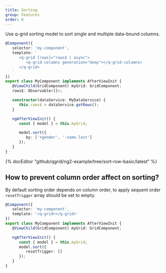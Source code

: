 ```yaml
---
title: Sorting
group: Features
order: 6
---
```


Use q-grid sorting model to sort single and multiple data-bound columns.

```typescript
@Component({
   selector: 'my-component',
   template: `
      <q-grid [rows]="rows$ | async">
         <q-grid-columns generation="deep"></q-grid-columns>
      </q-grid>
   `
})
export class MyComponent implements AfterViewInit {
   @ViewChild(GridComponent) myGrid: GridComponent;   
   rows$: Observable<[]>;

   constructor(dataService: MyDataService) {
      this.rows$ = dataService.getRows();
   }

   ngAfterViewInit() {
      const { model } = this.myGrid;

      model.sort({ 
         by: ['+gender', '-name.last']
      });
   }
}
```

{% docEditor "github/qgrid/ng2-example/tree/sort-row-basic/latest" %}

## How to prevent column order affect on sorting?

By default sorting order depends on column order, to apply sequent order `resetTrigger` array should be set to empty.

```typescript
@Component({
   selector: 'my-component',
   template: '<q-grid></q-grid>'
})
export class MyComponent implements AfterViewInit {
   @ViewChild(GridComponent) myGrid: GridComponent;   

   ngAfterViewInit() {
      const { model } = this.myGrid;
      model.sort({ 
         resetTrigger: [] 
      });
   }
}
```
